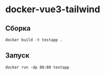 ﻿# docker-vue3-tailwind
 ## Сборка
 ```
 docker build -t testapp .
```
## Запуск
```
docker run -dp 80:80 testapp
```
